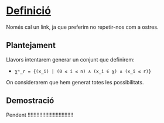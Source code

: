 # [Definició](../../Conceptes/README.md#Definició)
Només cal un link, ja que preferim no repetir-nos com a ostres.

## Plantejament
Llavors intentarem generar un conjunt que definirem:
- `χⁿ_r = {(x_i) | (0 ≤ i ≤ n) ∧ (x_i ∈ χ) ∧ (x_i ≤ r)}`

On considerarem que hem generat totes les possibilitats.

## Demostració
Pendent
!!!!!!!!!!!!!!!!!!!!!!!!!!!!!!!
